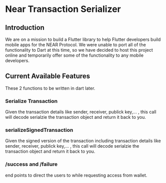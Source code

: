 # Near Transaction Serializer

## Introduction
We are on a mission to build a Flutter library to help Flutter developers build mobile apps for the NEAR Protocol. We were unable to port all of the functionality to Dart at this time, so we have decided to host this project online and temporarily offer some of the functionality to any mobile developers.


## Current Available Features
These 2 functions to be written in dart later.

### Serialize Transaction 
Given the transaction details like sender, receiver, publick key,... , this call will decode serialzie the transaction object and return it back to you. 

### serializeSignedTransaction
Given the signed version of the transaction including transaction details like sender, receiver, publick key,... , this call will decode serialzie the transaction object and return it back to you. 

### /success and /failure 
end points to direct the users to while requesting access from wallet.


